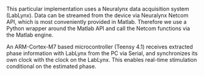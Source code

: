 This particular implementation uses a Neuralynx data acquisition system (LabLynx). Data can be streamed from the device via Neuralynx Netcom API, which is most conveniently provided in Matlab. Therefore we use a Python wrapper around the Matlab API and call the Netcom functions via the Matlab engine.

An ARM-Cortex-M7 based microcontroller (Teensy 4.1) receives extracted phase information with LabLynx from the PC via Serial, and synchronizes its own clock with the clock on the LabLynx. This enables real-time stimulation conditional on the estimated phase.
